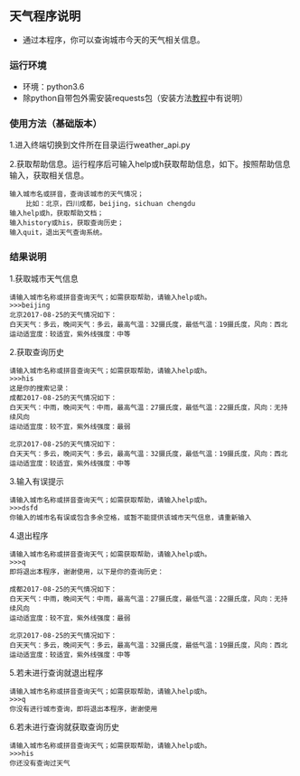 ## 天气程序说明
* 通过本程序，你可以查询城市今天的天气相关信息。


### 运行环境
* 环境：python3.6
* 除python自带包外需安装requests包（安装方法[教程](https://github.com/hujieying/Py101-004/blob/master/Chap2/note/chap2_study_guide.ipynb)中有说明）

### 使用方法（基础版本）
1.进入终端切换到文件所在目录运行weather_api.py

2.获取帮助信息。运行程序后可输入help或h获取帮助信息，如下。按照帮助信息输入，获取相关信息。

```
输入城市名或拼音，查询该城市的天气情况；
    比如：北京，四川成都，beijing，sichuan chengdu
输入help或h，获取帮助文档；
输入history或his，获取查询历史；
输入quit，退出天气查询系统。
```

### 结果说明
1.获取城市天气信息

```
请输入城市名称或拼音查询天气；如需获取帮助，请输入help或h。
>>>beijing
北京2017-08-25的天气情况如下：
白天天气：多云，晚间天气：多云，最高气温：32摄氏度，最低气温：19摄氏度，风向：西北
运动适宜度：较适宜，紫外线强度：中等
```

2.获取查询历史

```
请输入城市名称或拼音查询天气；如需获取帮助，请输入help或h。
>>>his
这是你的搜索记录：
成都2017-08-25的天气情况如下：
白天天气：中雨，晚间天气：中雨，最高气温：27摄氏度，最低气温：22摄氏度，风向：无持续风向
运动适宜度：较不宜，紫外线强度：最弱

北京2017-08-25的天气情况如下：
白天天气：多云，晚间天气：多云，最高气温：32摄氏度，最低气温：19摄氏度，风向：西北
运动适宜度：较适宜，紫外线强度：中等
```

3.输入有误提示

```
请输入城市名称或拼音查询天气；如需获取帮助，请输入help或h。
>>>dsfd
你输入的城市名有误或包含多余空格，或暂不能提供该城市天气信息，请重新输入
```

4.退出程序

```
请输入城市名称或拼音查询天气；如需获取帮助，请输入help或h。
>>>q
即将退出本程序，谢谢使用，以下是你的查询历史：

成都2017-08-25的天气情况如下：
白天天气：中雨，晚间天气：中雨，最高气温：27摄氏度，最低气温：22摄氏度，风向：无持续风向
运动适宜度：较不宜，紫外线强度：最弱

北京2017-08-25的天气情况如下：
白天天气：多云，晚间天气：多云，最高气温：32摄氏度，最低气温：19摄氏度，风向：西北
运动适宜度：较适宜，紫外线强度：中等
```

5.若未进行查询就退出程序

```
请输入城市名称或拼音查询天气；如需获取帮助，请输入help或h。
>>>q
你没有进行城市查询，即将退出本程序，谢谢使用
```

6.若未进行查询就获取查询历史

```
请输入城市名称或拼音查询天气；如需获取帮助，请输入help或h。
>>>his
你还没有查询过天气
```
